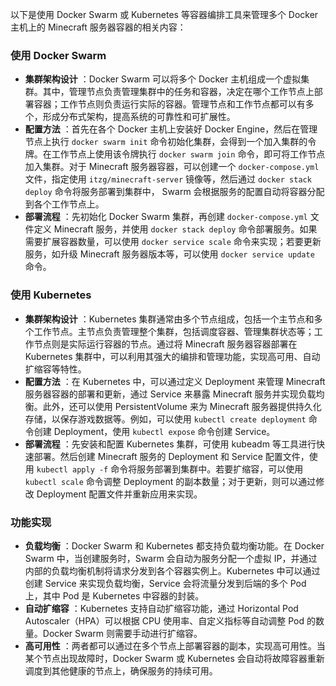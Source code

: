 以下是使用 Docker Swarm 或 Kubernetes 等容器编排工具来管理多个 Docker 主机上的 Minecraft 服务器容器的相关内容：

### 使用 Docker Swarm

  * **集群架构设计** ：Docker Swarm 可以将多个 Docker 主机组成一个虚拟集群。其中，管理节点负责管理集群中的任务和容器，决定在哪个工作节点上部署容器；工作节点则负责运行实际的容器。管理节点和工作节点都可以有多个，形成分布式架构，提高系统的可靠性和可扩展性。
  * **配置方法** ：首先在各个 Docker 主机上安装好 Docker Engine，然后在管理节点上执行 `docker swarm init` 命令初始化集群，会得到一个加入集群的令牌。在工作节点上使用该令牌执行 `docker swarm join` 命令，即可将工作节点加入集群。对于 Minecraft 服务器容器，可以创建一个 `docker-compose.yml` 文件，指定使用 `itzg/minecraft-server` 镜像等，然后通过 `docker stack deploy` 命令将服务部署到集群中， Swarm 会根据服务的配置自动将容器分配到各个工作节点上。
  * **部署流程** ：先初始化 Docker Swarm 集群，再创建 `docker-compose.yml` 文件定义 Minecraft 服务，并使用 `docker stack deploy` 命令部署服务。如果需要扩展容器数量，可以使用 `docker service scale` 命令来实现；若要更新服务，如升级 Minecraft 服务器版本等，可以使用 `docker service update` 命令。

### 使用 Kubernetes

  * **集群架构设计** ：Kubernetes 集群通常由多个节点组成，包括一个主节点和多个工作节点。主节点负责管理整个集群，包括调度容器、管理集群状态等；工作节点则是实际运行容器的节点。通过将 Minecraft 服务器容器部署在 Kubernetes 集群中，可以利用其强大的编排和管理功能，实现高可用、自动扩缩容等特性。
  * **配置方法** ：在 Kubernetes 中，可以通过定义 Deployment 来管理 Minecraft 服务器容器的部署和更新，通过 Service 来暴露 Minecraft 服务并实现负载均衡。此外，还可以使用 PersistentVolume 来为 Minecraft 服务器提供持久化存储，以保存游戏数据等。例如，可以使用 `kubectl create deployment` 命令创建 Deployment，使用 `kubectl expose` 命令创建 Service。
  * **部署流程** ：先安装和配置 Kubernetes 集群，可使用 kubeadm 等工具进行快速部署。然后创建 Minecraft 服务的 Deployment 和 Service 配置文件，使用 `kubectl apply -f` 命令将服务部署到集群中。若要扩缩容，可以使用 `kubectl scale` 命令调整 Deployment 的副本数量；对于更新，则可以通过修改 Deployment 配置文件并重新应用来实现。

### 功能实现

  * **负载均衡** ：Docker Swarm 和 Kubernetes 都支持负载均衡功能。在 Docker Swarm 中，当创建服务时，Swarm 会自动为服务分配一个虚拟 IP，并通过内部的负载均衡机制将请求分发到各个容器实例上。Kubernetes 中可以通过创建 Service 来实现负载均衡，Service 会将流量分发到后端的多个 Pod 上，其中 Pod 是 Kubernetes 中容器的封装。
  * **自动扩缩容** ：Kubernetes 支持自动扩缩容功能，通过 Horizontal Pod Autoscaler（HPA）可以根据 CPU 使用率、自定义指标等自动调整 Pod 的数量。Docker Swarm 则需要手动进行扩缩容。
  * **高可用性** ：两者都可以通过在多个节点上部署容器的副本，实现高可用性。当某个节点出现故障时，Docker Swarm 或 Kubernetes 会自动将故障容器重新调度到其他健康的节点上，确保服务的持续可用。